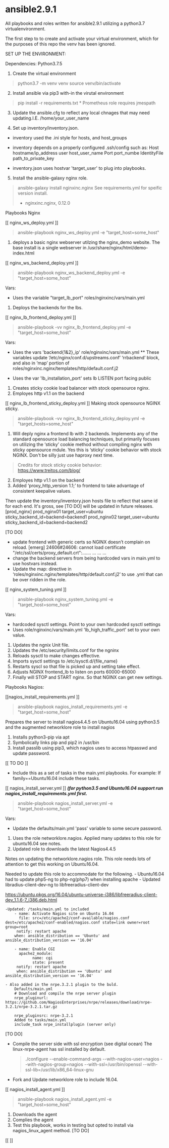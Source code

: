 ﻿# ansible2.9.1

All playbooks and roles written for ansible2.9.1 utilizing a python3.7 virtualenvironment.

The first step to to create and activate your virtual environment, which for the purposes of this repo the venv has been ignored.


SET UP THE ENVIRONMENT:

Dependencies:
Python3.7.5

1. Create the virtual environment
> python3.7 -m venv venv
> source venv/bin/activate

2. Install ansible via pip3 with-in the virutal environment
> pip install -r requirements.txt
	* Prometheus role requires jmespath

3. Update the ansible.cfg to reflect any local chnages that may need updating.I.E. /home/your_user_name

4. Set up inventory/inventory.json.  
  * inventory used the .ini style for hosts, and host_groups
  * inventory depends on a properly configured .ssh/config such as:
      Host hostname/ip_address
      user host_user_name
      Port port_numbe
      IdentityFile path_to_private_key
      
  * inventory.json uses hostvar 'target_user' to plug into playbooks.

5. Install the ansible-galaxy nginx role.
> ansible-galaxy install nginxinc.nginx
See requirements.yml for speific version install.  
> - nginxinc.nginx, 0.12.0

Playbooks Nginx

[[ nginx_ws_deploy.yml ]] 

> ansible-playbook nginx_ws_deploy.yml -e "target_host=some_host"
1. deploys a basic nginx webserver utilzing the nginx_demo website.  The base install is a single webserver in /usr/share/nginx/html/demo-index.html


[[ nginx_ws_backend_deploy.yml ]]

> ansible-playbook nginx_ws_backend_deploy.yml -e "target_host=some_host"

Vars: 
  - Uses the variable "target_lb_port" roles/nginxinc/vars/main.yml

1. Deploys the backends for the lbs.


[[ nginx_lb_frontend_deploy.yml ]]

> ansible-playbook -vv nginx_lb_frontend_deploy.yml -e "target_host=some_host"

Vars: 
  - Uses the vars 'backend{1&2}_ip' role/nginxinc/vars/main.yml
	** These variables update ‘/etc/nginx/conf.d/upstreams.conf’ ‘rrbackend’ block, and also in ‘map’ portion of roles/nginxinc.nginx/templates/http/default.conf.j2

  - Uses the var 'lb_installation_port' sets lb LISTEN port facing public



1. Creates sticky cookie load balancer with stock opensource nginx.
2. Employes http v1.1 on the backend


[[ nginx_lb_frontend_sticky_deploy.yml ]] Making stock opensource NGINX sticky.

> ansible-playbook -vv nginx_lb_frontend_sticky_deploy.yml -e "target_hosts=some_host"

1. Will deply nginx a frontend lb with 2 backends.  Implements any of the standard opensource load balancing techniques, but primarily focuses on utilizing the ‘sticky’ cookie method without compiling nginx with sticky opensource mdule.  Yes this is ‘sticky’ cookie behavior with stock NGINX. Don't be silly just use haproxy next time.
> Credits for stock sticky cookie behavior: https://www.treitos.com/blog/
2. Employes http v1.1 on the backend
3. Added ‘proxy_http_version 1.1;’ to frontend to take advantage of consistent keepalive values. 

Then update the inventory/inventory.json hosts file to reflect that same id for each end.  It's gross, see [TO DO] will be updated in future releases.
[prod_nginx]
prod_nginx01 target_user=ubuntu sticky_backend_id=backend=backend1
prod_nginx02 target_user=ubuntu sticky_backend_id=backend=backend2


[TO DO]
* update frontend with generic certs so NGINX doesn’t complain on reload.
		[emerg] 24606#24606: cannot load certificate "/etc/ssl/certs/proxy_default.crt":.......
...
...
... 
* change the backend servers from being hardcoded vars in main.yml to use hostvars instead.
* Update the map: directive in ‘roles/nginxinc.nginx/templates/http/default.conf.j2’ to use .yml that can be over ridden in the role.

[[  nginx_system_tuning.yml ]]

> ansible-playbook nginx_system_tuning.yml -e "target_host=some_host" 

Vars:
  - hardcoded sysctl settings.  Point to your own hardcoded sysctl settings
  - Uses role/nginxinc/vars/main.yml 'lb_high_traffic_port' set to your own value.

1. Updates the ngnix Unit file.
2. Updates the /etc/security/limits.conf for the ngninx
3. Reloads sysctl to make changes effective.
4. Imports sysctl settings to /etc/sysctl.d/{file_name}
5. Restarts syscl so that file is picked up and setting take effect.
6. Adjusts NGINX frontend_lb to listen on ports 60000-65000 
7. Finally will STOP and START nginx. So that NGINX can get new settings.


Playbooks Nagios:

[[nagios_install_requirements.yml ]]

> ansible-playbook nagios_install_requirements.yml -e "target_host=some_host"

Prepares the server to install nagios4.4.5 on Ubuntu16.04 using python3.5 and the augmented networklore role to install nagios 
1. Installs python3-pip via apt
2. Symbolically links pip and pip2 in /usr/bin
3. Install passlib using pip3, which nagios uses to access htpasswd and update password.

[[ TO DO ]]

* Include this as a set of tasks in the main.yml playbooks. 
  For example: If family==Ubuntu16.04 include these tasks.


[[ nagios_install_server.yml ]] 
***(for python3.5 and Ubuntu16.04 support run nagios_install_requirements.yml first.***

> ansible-playbook nagios_install_server.yml -e "target_host=some_host"

Vars:
  - Update the defaults/main.yml 'pass' variable to some secure password.

1. Uses the role networklore.nagios. Applied many updates to this role for ubuntu16.04 see notes.
2. Updated role to downloads the latest Nagios4.4.5

Notes on updating the networklore.nagios role.
This role needs lots of attention to get this working on Ubuntu16.04.  

Needed to update this role to accommodate for the following.
	- Ubuntu16.04 had to update php5-ng to php-ng(php7) when installing apache
	- Updated libradius-client-dev-ng to libfreeradius-client-dev

https://ubuntu.pkgs.org/16.04/ubuntu-universe-i386/libfreeradius-client-dev_1.1.6-7_i386.deb.html


 	-Updated: /tasks/main.yml to included
		- name: Activate Nagios site on Ubuntu 16.04
  		  file: src=/etc/apache2/conf-available/nagios.conf dest=/etc/apache2/conf-enabled/nagios.conf state=link owner=root group=root
  		 notify: restart apache
  		when: ansible_distribution == 'Ubuntu' and ansible_distribution_version == '16.04'

		- name: Enable CGI
  		  apache2_module:
    		    name: cgi
      		    state: present
  		 notify: restart apache
  		 when: ansible_distribution == 'Ubuntu' and ansible_distribution_version == '16.04'

	- Also added in the nrpe.3.2.1 plugin to the buld.
		Defaults/main.yml
		# Download and compile the nrpe server plugin
		nrpe_pluginurl: https://github.com/NagiosEnterprises/nrpe/releases/download/nrpe-3.2.1/nrpe-3.2.1.tar.gz

		nrpe_pluginsrc: nrpe-3.2.1
		Added to tasks/main.yml
		include_task nrpe_installplugin (server only)


[TO DO]
* Compile the server side with ssl encryption (see digital ocean)  The linux-nrpe-agent has ssl installed by default. 
	> ./configure --enable-command-args --with-nagios-user=nagios --with-nagios-group=nagios --with-ssl=/usr/bin/openssl --with-ssl-lib=/usr/lib/x86_64-linux-gnu
* Fork and Update networklore role to include 16.04.

[[ nagios_install_agent.yml ]]

> ansible-playbook nagios_install_agent.yml -e "target_host=some_host"

1. Downloads the agent
2. Complies the agent
3. Test this playbook, works in testing but opted to install via nagios_linux_agent method.
[TO DO]

[[ ]]
